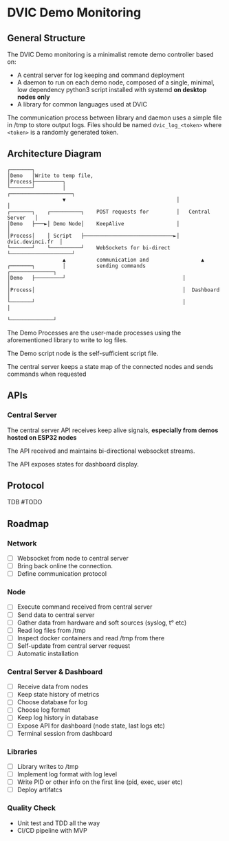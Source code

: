 # DVIC Demo Monitoring


## General Structure 

The DVIC Demo monitoring is a minimalist remote demo controller based on:

- A central server for log keeping and command deployment
- A daemon to run on each demo node, composed of a single, minimal, low dependency python3 script installed with systemd **on desktop nodes only**
- A library for common languages used at DVIC

The communication process between library and daemon uses a simple file in /tmp to store output logs.
Files should be named `dvic_log_<token>` where `<token>` is a randomly generated token.

## Architecture Diagram

```
┌───────┐
│Demo   │Write to temp file, 
│Process├─────────┐
└───────┘         │                                    ┌────────────────────┐
                  ▼                                    │                    │
┌───────┐    ┌──────────┐    POST requests for         │   Central Server   │
│Demo   ├───►│ Demo Node│    KeepAlive                 │                    │
│Process│    │ Script   ├─────────────────────────────►│   dvic.devinci.fr  │
└───────┘    └──────────┘    WebSockets for bi-direct  └────────────────────┘
                  ▲          communication and                 ▲
┌───────┐         │          sending commands            ┌──────────────┐
│Demo   ├─────────┘                                      │              │
│Process│                                                │  Dashboard   │
└───────┘                                                │              │
                                                         └──────────────┘
```


The Demo Processes are the user-made processes using the aforementioned library to write to log files.

The Demo script node is the self-sufficient script file.

The central server keeps a state map of the connected nodes and sends commands when requested


## APIs

### Central Server

The central server API receives keep alive signals, **especially from demos hosted on ESP32 nodes**

The API received and maintains bi-directional websocket streams.

The API exposes states for dashboard display.

## Protocol

TDB #TODO

## Roadmap

### Network

- [ ] Websocket from node to central server
- [ ] Bring back online the connection.
- [ ] Define communication protocol

### Node

- [ ] Execute command received from central server
- [ ] Send data to central server
- [ ] Gather data from hardware and soft sources (syslog, t° etc)
- [ ] Read log files from /tmp
- [ ] Inspect docker containers and read /tmp from there
- [ ] Self-update from central server request
- [ ] Automatic installation

### Central Server & Dashboard

- [ ] Receive data from nodes
- [ ] Keep state history of metrics
- [ ] Choose database for log
- [ ] Choose log format
- [ ] Keep log history in database 
- [ ] Expose API for dashboard (node state, last logs etc)
- [ ] Terminal session from dashboard

### Libraries

- [ ] Library writes to /tmp
- [ ] Implement log format with log level
- [ ] Write PID or other info on the first line (pid, exec, user etc)
- [ ] Deploy artifatcs

### Quality Check

- Unit test and TDD all the way
- CI/CD pipeline with MVP